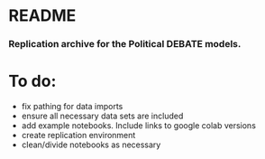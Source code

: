 # README

### Replication archive for the Political DEBATE models.


# To do:
- fix pathing for data imports
- ensure all necessary data sets are included
- add example notebooks. Include links to google colab versions
- create replication environment
- clean/divide notebooks as necessary